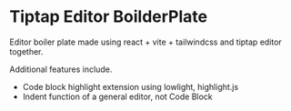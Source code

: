 # Tiptap Editor BoilderPlate

Editor boiler plate made using react + vite + tailwindcss and tiptap editor together.

Additional features include.
- Code block highlight extension using lowlight, highlight.js
- Indent function of a general editor, not Code Block
